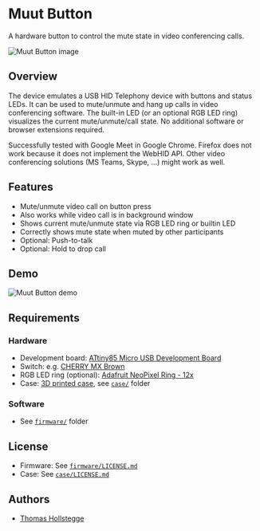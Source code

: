 # Muut Button

A hardware button to control the mute state in video conferencing calls.

![Muut Button image](images/red.jpg)

## Overview

The device emulates a USB HID Telephony device with buttons and status LEDs. It can be used to mute/unmute and hang up calls in video conferencing software. The built-in LED (or an optional RGB LED ring) visualizes the current mute/unmute/call state. No additional software or browser extensions required.

Successfully tested with Google Meet in Google Chrome. Firefox does not work because it does not implement the WebHID API. Other video conferencing solutions (MS Teams, Skype, ...) might work as well.

## Features

* Mute/unmute video call on button press
* Also works while video call is in background window
* Shows current mute/unmute state via RGB LED ring or builtin LED
* Correctly shows mute state when muted by other participants
* Optional: Push-to-talk
* Optional: Hold to drop call

## Demo

![Muut Button demo](images/demo.gif)

## Requirements

### Hardware

* Development board: [ATtiny85 Micro USB Development Board](https://www.aliexpress.com/item/3256805913780170.html)
* Switch: e.g. [CHERRY MX Brown](https://www.cherrymx.de/cherry-mx/mx-original/mx-brown.html)
* RGB LED ring (optional): [Adafruit NeoPixel Ring - 12x](https://www.adafruit.com/product/1643)
* Case: [3D printed case](case/), see [`case/`](case/) folder

### Software

* See [`firmware/`](firmware/) folder

## License

* Firmware: See [`firmware/LICENSE.md`](firmware/LICENSE.md)
* Case: See [`case/LICENSE.md`](case/LICENSE.md)

## Authors

* [Thomas Hollstegge](https://github.com/Tho85)
